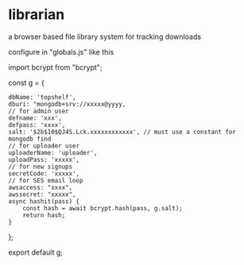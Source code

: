 # librarian
a browser based file library system for tracking downloads



configure in "globals.js" like this

import bcrypt from "bcrypt";

const g = {

    dbName: 'topshelf',
    dburi: "mongodb+srv://xxxxx@yyyy,
    // for admin user
    defname: 'xxx',
    defpass: 'xxxx',
    salt: '$2b$10$QJ4S.Lck.xxxxxxxxxxxx', // must use a constant for mongodb find
    // for uploader user
    uploaderName: 'uploader',
    uploadPass: 'xxxxx',
    // for new signups
    secretCode: 'xxxxx',
    // for SES email loop
    awsaccess: "xxxx",
    awssecret: "xxxxx",
    async hashit(pass) {
        const hash = await bcrypt.hash(pass, g.salt);
        return hash;
    }
};

export default g;
